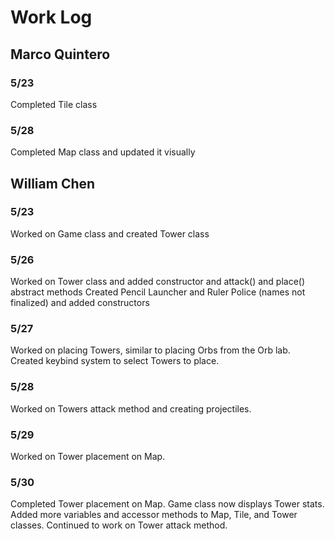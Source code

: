 # Work Log

## Marco Quintero

### 5/23

Completed Tile class

### 5/28

Completed Map class and updated it visually


## William Chen

### 5/23

Worked on Game class and created Tower class

### 5/26

Worked on Tower class and added constructor and attack() and place() abstract methods
Created Pencil Launcher and Ruler Police (names not finalized) and added constructors

### 5/27

Worked on placing Towers, similar to placing Orbs from the Orb lab. Created keybind 
system to select Towers to place.

### 5/28

Worked on Towers attack method and creating projectiles.

### 5/29

Worked on Tower placement on Map.

### 5/30 
Completed Tower placement on Map. Game class now displays Tower stats. Added more variables and accessor methods to Map, Tile, and Tower classes. Continued to work on Tower attack method.
